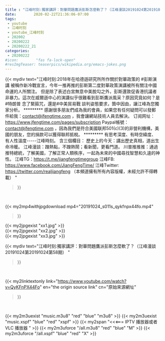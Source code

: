 ```yaml
---
title : "江峰时刻:獨家講評：對華問題鷹派彭斯怎麼軟了？（江峰漫談20191024第20191024第58期） "
date:        2020-02-22T21:36:06-07:00
tags:
 - youtube
 - 江峰时刻
 - youtube_江峰时刻
 - 202002
 - 20200222
 - 20200222_21
categories:
 - 20200222
#icon:        "fas fa-lock-open"
#resImgTeaser: teaserpics/wikipedia.org/emacs-jokes.png
---
```


{{< mydiv text="江峰时刻:2018年在哈德遜研究所所作關於對華政策的 #彭斯演講 被稱作新冷戰宣言，今年一推再推的彭斯第二度對華政策演講被所有關注中國命運的人所關注。 但是除了表述白宮無意中美脫勾之外，彭斯還敦促香港抗議者非暴力。這次在威爾遜中心的演講似乎很難看到彭斯鷹派風采？原因究竟如何？是 #特朗普 念了緊箍咒，還是#中美貿易戰 談判姿態要求，箇中因由，讓江峰為您獨家分析。     ********* 感謝很多朋友們成為我的會員，如果您有任何疑問可以發郵件給我：contact@jfengtime.com ，我會讓網站技術人員去解決。 订阅网址：https://www.jfengtime.com/pages/subscription Paypal帳號：contact@jfengtime.com ，因為我們是符合美國联邦501(c)(3)的非營利機構，美國的朋友，您的捐款可以獲得聯邦抵稅。     ********* 有思考深度、有時空緯度、有人性溫度-----江峰時刻。 含三個欄目： 歷史上的今天：講出歷史真相，道出生命冷暖。 江峰漫談：蹭熱點，不蹭熱鬧；看新聞，更看門道。 川普推推推：通過推特總統，了解美國，了解正常人類秩序，一起為未來的中國尋找智慧和久違的神性。  江峰TG：https://t.me/jiangfengtimegroup 江峰FB: https://www.facebook.com/JiangFengTime/ 江峰Twitter: https://twitter.com/realjiangfeng （本頻道擁有所有內容版權，未經允許不得轉載） "
>}}
<br>


{{< my2mp4withjpgdownload mp4="20191024_s011s_qykfnpx44fo.mp4"
>}}

{{< my2jpgexist "xx1.jpg" >}}<br>
{{< my2jpgexist "xx2.jpg" >}}<br>
{{< my2jpgexist "xx3.jpg" >}}<br>



{{< mydiv text="江峰时刻:獨家講評：對華問題鷹派彭斯怎麼軟了？（江峰漫談20191024第20191024第58期） "
>}}
<br>

{{< my2linktextonly link="https://www.youtube.com/watch?v=QyKFnPX44Fo"
en="the origin source link" cn="原始來源網址"
>}}


<br>

{{< my2m3uexist "music.m3u8" "red"  "blue" "m3u8" >}} {{< my2m3uexist "music.xspf" "blue" "red"  "xspf" >}} {{< my2span "<<<=== IPTV 播放器或者 VLC 播放器 " >}} {{< my2m3uforce "/all.m3u8" "red"  "blue" "M" >}} {{< my2m3uforce "/all.xspf" "blue" "red"  "X" >}} 
